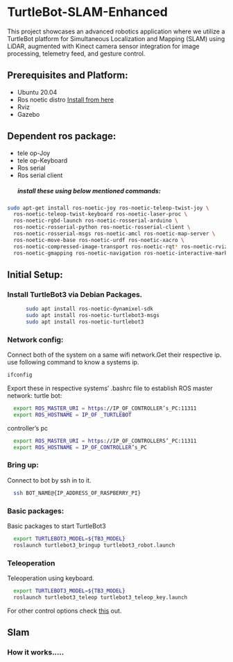 # TurtleBot-SLAM-Enhanced
This project showcases an advanced robotics application where we utilize a TurtleBot platform for Simultaneous Localization and Mapping (SLAM) using LiDAR, augmented with Kinect camera sensor integration for image processing, telemetry feed, and gesture control.
## Prerequisites and Platform:
- Ubuntu 20.04
- Ros noetic distro [Install from here](http://wiki.ros.org/noetic/Installation/Ubuntu)
- Rviz
- Gazebo
## Dependent ros package:
- tele op-Joy
- tele op-Keyboard
- Ros serial 
- Ros serial client
  ##### install these using below mentioned commands:
```bash
sudo apt-get install ros-noetic-joy ros-noetic-teleop-twist-joy \
  ros-noetic-teleop-twist-keyboard ros-noetic-laser-proc \
  ros-noetic-rgbd-launch ros-noetic-rosserial-arduino \
  ros-noetic-rosserial-python ros-noetic-rosserial-client \
  ros-noetic-rosserial-msgs ros-noetic-amcl ros-noetic-map-server \
  ros-noetic-move-base ros-noetic-urdf ros-noetic-xacro \
  ros-noetic-compressed-image-transport ros-noetic-rqt* ros-noetic-rviz \
  ros-noetic-gmapping ros-noetic-navigation ros-noetic-interactive-markers
```
## Initial Setup:
### Install TurtleBot3 via Debian Packages.
``` bash
      sudo apt install ros-noetic-dynamixel-sdk
      sudo apt install ros-noetic-turtlebot3-msgs
      sudo apt install ros-noetic-turtlebot3
```
### Network config:
Connect both of the system on a same wifi network.Get their respective ip.
use following command to know a systems ip.
```bash
ifconfig
```
Export these in respective systems’ .bashrc file to establish ROS master network:
  turtle bot:
```bash
  export ROS_MASTER_URI = https://IP_OF_CONTROLLER’s_PC:11311
  export ROS_HOSTNAME = IP_OF _TURTLEBOT
```
controller’s pc

```bash
  export ROS_MASTER_URI = https://IP_OF_CONTROLLERS’_PC:11311
  export ROS_HOSTNAME = IP_OF_CONTROLLER’s_PC
```

###  Bring up:
Connect to bot by ssh in to it.

```bash
  ssh BOT_NAME@{IP_ADDRESS_OF_RASPBERRY_PI}
```
### Basic packages:
Basic packages to start TurtleBot3
```bash
  export TURTLEBOT3_MODEL=${TB3_MODEL}
  roslaunch turtlebot3_bringup turtlebot3_robot.launch
```
### Teleoperation
Teleoperation using keyboard.
```bash
  export TURTLEBOT3_MODEL=${TB3_MODEL}
  roslaunch turtlebot3_teleop turtlebot3_teleop_key.launch
```
For other control options check [this](https://emanual.robotis.com/docs/en/platform/turtlebot3/basic_operation/) out.
## Slam
### How it works.....

